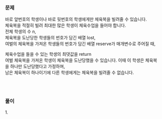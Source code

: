 <h3>문제</h3>
<p>
바로 앞번호의 학생이나 바로 뒷번호의 학생에게만 체육복을 빌려줄 수 있습니다.<br>
체육복을 적절히 빌려 최대한 많은 학생이 체육수업을 들어야 합니다.<br>
전체 학생의 수 n,<br>
체육복을 도난당한 학생들의 번호가 담긴 배열 lost,<br>
여벌의 체육복을 가져온 학생들의 번호가 담긴 배열 reserve가 매개변수로 주어질 때,<br>

  체육수업을 들을 수 있는 학생의 최댓값을 return<br>
  여벌 체육복을 가져온 학생이 체육복을 도난당했을 수 있습니다. 이때 이 학생은 체육복을 하나만 도난당했다고 가정하며, <br>남은 체육복이 하나이기에 다른 학생에게는 체육복을 빌려줄 수 없습니다.

</p>
<br><br>
<h3>풀이</h3>
<p>
1. 

</p>
